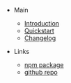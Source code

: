 - Main
  - [Introduction](/page/introduction.md)
  - [Quickstart](/page/quickstart.md)
  - [Changelog](/page/changelog.md)

- Links
  - [npm package](https://www.npmjs.com/package/primparity)
  - [github repo](https://github.com/iamstrawberry/primparity)